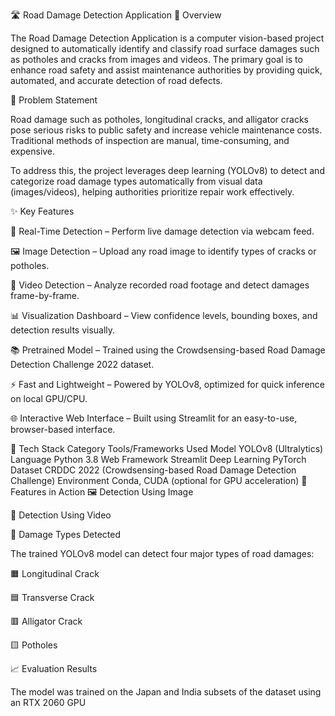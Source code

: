 🛣️ Road Damage Detection Application
🚧 Overview

The Road Damage Detection Application is a computer vision-based project designed to automatically identify and classify road surface damages such as potholes and cracks from images and videos.
The primary goal is to enhance road safety and assist maintenance authorities by providing quick, automated, and accurate detection of road defects.

🧠 Problem Statement

Road damage such as potholes, longitudinal cracks, and alligator cracks pose serious risks to public safety and increase vehicle maintenance costs.
Traditional methods of inspection are manual, time-consuming, and expensive.

To address this, the project leverages deep learning (YOLOv8) to detect and categorize road damage types automatically from visual data (images/videos), helping authorities prioritize repair work effectively.

✨ Key Features

🧩 Real-Time Detection – Perform live damage detection via webcam feed.

🖼️ Image Detection – Upload any road image to identify types of cracks or potholes.

🎥 Video Detection – Analyze recorded road footage and detect damages frame-by-frame.

📊 Visualization Dashboard – View confidence levels, bounding boxes, and detection results visually.

📚 Pretrained Model – Trained using the Crowdsensing-based Road Damage Detection Challenge 2022 dataset.

⚡ Fast and Lightweight – Powered by YOLOv8, optimized for quick inference on local GPU/CPU.

🌐 Interactive Web Interface – Built using Streamlit for an easy-to-use, browser-based interface.

🧰 Tech Stack
Category	Tools/Frameworks Used
Model	YOLOv8 (Ultralytics)
Language	Python 3.8
Web Framework	Streamlit
Deep Learning	PyTorch
Dataset	CRDDC 2022 (Crowdsensing-based Road Damage Detection Challenge)
Environment	Conda, CUDA (optional for GPU acceleration)
🚀 Features in Action
🖼️ Detection Using Image

🎥 Detection Using Video

🧩 Damage Types Detected

The trained YOLOv8 model can detect four major types of road damages:

🟧 Longitudinal Crack

🟦 Transverse Crack

🟥 Alligator Crack

🟨 Potholes

📈 Evaluation Results

The model was trained on the Japan and India subsets of the dataset using an RTX 2060 GPU
